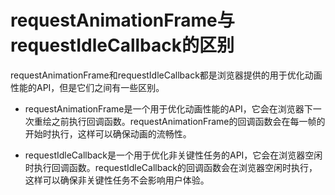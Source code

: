 # requestAnimationFrame与requestIdleCallback的区别

requestAnimationFrame和requestIdleCallback都是浏览器提供的用于优化动画性能的API，但是它们之间有一些区别。

* requestAnimationFrame是一个用于优化动画性能的API，它会在浏览器下一次重绘之前执行回调函数。requestAnimationFrame的回调函数会在每一帧的开始时执行，这样可以确保动画的流畅性。

* requestIdleCallback是一个用于优化非关键性任务的API，它会在浏览器空闲时执行回调函数。requestIdleCallback的回调函数会在浏览器空闲时执行，这样可以确保非关键性任务不会影响用户体验。
